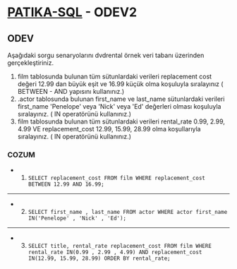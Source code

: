 # [PATIKA-SQL](https://www.patika.dev) - ODEV2

## ODEV

Aşağıdaki sorgu senaryolarını dvdrental örnek veri tabanı üzerinden gerçekleştiriniz.

1. film tablosunda bulunan tüm sütunlardaki verileri replacement cost değeri 12.99 dan büyük eşit ve 16.99 küçük olma koşuluyla sıralayınız ( BETWEEN - AND yapısını kullanınız.)
2. .actor tablosunda bulunan first_name ve last_name sütunlardaki verileri first_name 'Penelope' veya 'Nick' veya 'Ed' değerleri olması koşuluyla sıralayınız. ( IN operatörünü kullanınız.)
3. film tablosunda bulunan tüm sütunlardaki verileri rental_rate 0.99, 2.99, 4.99 VE replacement_cost 12.99, 15.99, 28.99 olma koşullarıyla sıralayınız. ( IN operatörünü kullanınız.)

### COZUM

- 1.  `SELECT replacement_cost FROM film WHERE replacement_cost BETWEEN 12.99 AND 16.99;`

---

- 2.  `SELECT first_name , last_name FROM actor WHERE actor first_name IN('Penelope' , 'Nick' , 'Ed');`

---

- 3.  `SELECT title, rental_rate replacement_cost FROM film WHERE rental_rate IN(0.99 , 2.99 , 4.99) AND replacement_cost IN(12.99, 15.99, 28.99) ORDER BY rental_rate;`
